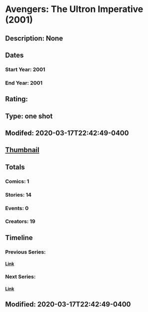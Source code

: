 # Avengers: The Ultron Imperative (2001)
## Description: None
## Dates
### Start Year: 2001
### End Year: 2001
## Rating: 
## Type: one shot
## Modifed: 2020-03-17T22:42:49-0400
## [Thumbnail](http://i.annihil.us/u/prod/marvel/i/mg/6/50/568ed112de443.jpg)
## Totals
### Comics: 1
### Stories: 14
### Events: 0
### Creators: 19
## Timeline
### Previous Series: 
#### [Link]()
### Next Series: 
#### [Link]()
## Modified: 2020-03-17T22:42:49-0400